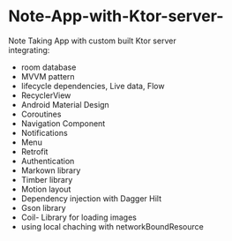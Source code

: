 # Note-App-with-Ktor-server-
Note Taking App with custom built Ktor server  
integrating:
* room database
* MVVM pattern
* lifecycle dependencies, Live data, Flow
* RecyclerView
* Android Material Design
* Coroutines
* Navigation Component
* Notifications
* Menu
* Retrofit
* Authentication
* Markown library
* Timber library
* Motion layout
* Dependency injection with Dagger Hilt
* Gson library
* Coil- Library for loading images
* using local chaching with networkBoundResource
